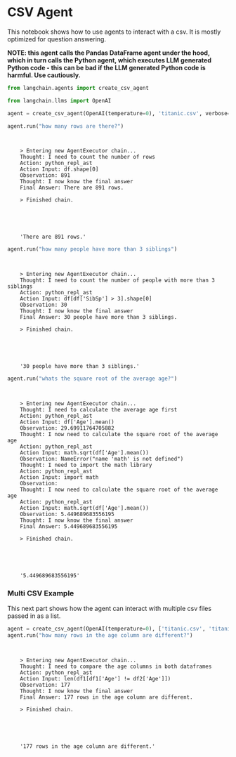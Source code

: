 # CSV Agent

This notebook shows how to use agents to interact with a csv. It is mostly optimized for question answering.

**NOTE: this agent calls the Pandas DataFrame agent under the hood, which in turn calls the Python agent, which executes LLM generated Python code - this can be bad if the LLM generated Python code is harmful. Use cautiously.**



<!-- WARNING: THIS FILE WAS AUTOGENERATED! DO NOT EDIT! Instead, edit the notebook w/the location & name as this file. -->


```python
from langchain.agents import create_csv_agent
```


```python
from langchain.llms import OpenAI
```


```python
agent = create_csv_agent(OpenAI(temperature=0), 'titanic.csv', verbose=True)
```


```python
agent.run("how many rows are there?")
```

<CodeOutputBlock lang="python">

```
    
    
    > Entering new AgentExecutor chain...
    Thought: I need to count the number of rows
    Action: python_repl_ast
    Action Input: df.shape[0]
    Observation: 891
    Thought: I now know the final answer
    Final Answer: There are 891 rows.
    
    > Finished chain.





    'There are 891 rows.'
```

</CodeOutputBlock>


```python
agent.run("how many people have more than 3 siblings")
```

<CodeOutputBlock lang="python">

```
    
    
    > Entering new AgentExecutor chain...
    Thought: I need to count the number of people with more than 3 siblings
    Action: python_repl_ast
    Action Input: df[df['SibSp'] > 3].shape[0]
    Observation: 30
    Thought: I now know the final answer
    Final Answer: 30 people have more than 3 siblings.
    
    > Finished chain.





    '30 people have more than 3 siblings.'
```

</CodeOutputBlock>


```python
agent.run("whats the square root of the average age?")
```

<CodeOutputBlock lang="python">

```
    
    
    > Entering new AgentExecutor chain...
    Thought: I need to calculate the average age first
    Action: python_repl_ast
    Action Input: df['Age'].mean()
    Observation: 29.69911764705882
    Thought: I now need to calculate the square root of the average age
    Action: python_repl_ast
    Action Input: math.sqrt(df['Age'].mean())
    Observation: NameError("name 'math' is not defined")
    Thought: I need to import the math library
    Action: python_repl_ast
    Action Input: import math
    Observation: 
    Thought: I now need to calculate the square root of the average age
    Action: python_repl_ast
    Action Input: math.sqrt(df['Age'].mean())
    Observation: 5.449689683556195
    Thought: I now know the final answer
    Final Answer: 5.449689683556195
    
    > Finished chain.





    '5.449689683556195'
```

</CodeOutputBlock>

### Multi CSV Example

This next part shows how the agent can interact with multiple csv files passed in as a list.


```python
agent = create_csv_agent(OpenAI(temperature=0), ['titanic.csv', 'titanic_age_fillna.csv'], verbose=True)
agent.run("how many rows in the age column are different?")
```

<CodeOutputBlock lang="python">

```
    
    
    > Entering new AgentExecutor chain...
    Thought: I need to compare the age columns in both dataframes
    Action: python_repl_ast
    Action Input: len(df1[df1['Age'] != df2['Age']])
    Observation: 177
    Thought: I now know the final answer
    Final Answer: 177 rows in the age column are different.
    
    > Finished chain.





    '177 rows in the age column are different.'
```

</CodeOutputBlock>
